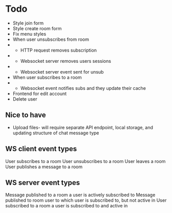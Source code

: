 # Todo

* Style join form
* Style create room form
* Fix menu styles
* When user unsubscribes from room
* * HTTP request removes subscription
* * Websocket server removes users sessions
* * Websocket server event sent for unsub
* When user subscribes to a room
* * Websocket event notifies subs and they update their cache
* Frontend for edit account
* Delete user

## Nice to have

* Upload files- will require separate API endpoint, local storage, and updating structure of chat message type


## WS client event types

User subscribes to a room
User unsubscribes to a room
User leaves a room
User publishes a message to a room

## WS server event types

Message published to a room a user is actively subscribed to
Message published to room user to which user is subscribed to, but not active in
User subscribed to a room a user is subscribed to and active in

